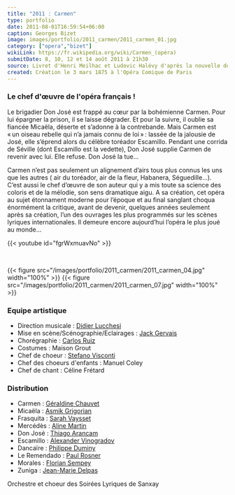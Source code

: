 ```yaml
---
title: "2011 : Carmen"
type: portfolio
date: 2011-08-01T16:59:54+06:00
caption: Georges Bizet
image: images/portfolio/2011_carmen/2011_carmen_01.jpg
category: ["opera","bizet"]
wikiLink: https://fr.wikipedia.org/wiki/Carmen_(opéra)
submitDate: 8, 10, 12 et 14 août 2011 à 21h30
source: Livret d'Henri Meilhac et Ludovic Halévy d'après la nouvelle de Prosper Mérimée
created: Création le 3 mars 1875 à l'Opéra Comique de Paris
---
```


### Le chef d'œuvre de l'opéra français !

Le brigadier Don José est frappé au cœur par la bohémienne Carmen. Pour lui épargner la prison, il se laisse dégrader. Et pour la suivre, il oublie sa fiancée Micaëla, déserte et s’adonne à la contrebande. Mais Carmen est « un oiseau rebelle qui n’a jamais connu de loi » : lassée de la jalousie de José, elle s’éprend alors du célèbre toréador Escamillo. Pendant une corrida de Séville (dont Escamillo est la vedette), Don José supplie Carmen de revenir avec lui. Elle refuse. Don José la tue...

Carmen n’est pas seulement un alignement d’airs tous plus connus les uns que les autres ( air du toréador, air de la fleur, Habanera, Séguedille...). C’est aussi  le chef d’œuvre de son auteur qui y a mis toute sa science des coloris et de la mélodie, son sens dramatique aigu. A sa création, cet opéra au sujet étonnament  moderne pour l’époque et au final sanglant choqua énormément la critique, avant de devenir, quelques années seulement après sa création, l’un des ouvrages les plus programmés sur les scènes lyriques internationales. Il demeure encore aujourd’hui l’opéra le plus joué au monde...

{{< youtube id="fgrWxmuavNo" >}}

&nbsp;

{{< figure src="/images/portfolio/2011_carmen/2011_carmen_04.jpg" width="100%" >}}
{{< figure src="/images/portfolio/2011_carmen/2011_carmen_07.jpg" width="100%" >}}

### Equipe artistique


- Direction musicale : [Didier Lucchesi](/artists/didier_lucchesi/)
- Mise en scène/Scénographie/Eclairages : [Jack Gervais](/artists/jack_gervais/)
- Chorégraphie : [Carlos Ruiz](/artists/carlos_ruiz/)
- Costumes : Maison Grout
- Chef de choeur : [Stefano Visconti](/artists/stefano_visconti/)
- Chef des choeurs d'enfants : Manuel Coley
- Chef de chant : Céline Frétard

### Distribution

- Carmen : [Géraldine Chauvet](/artists/geraldine_chauvet/)
- Micaëla : [Asmik Grigorian](/artists/asmik_grigorian/)
- Frasquita : [Sarah Vaysset](/artists/sarah_vaysset/)
- Mercédès : [Aline Martin](/artists/aline_martin/)
- Don José : [Thiago Arancam](/artists/thiago_arancam/)
- Escamillo : [Alexander Vinogradov](/artists/alexander_vinogradov/)
- Dancaïre : [Philippe Duminy](/artists/philippe_duminy/)
- Le Remendado : [Paul Rosner](/artists/paul_rosner/)
- Morales : [Florian Sempey](/artists/florian_sempey/)
- Zuniga : [Jean-Marie Delpas](/artists/jean-marie_delpas/)

Orchestre et choeur des Soirées Lyriques de Sanxay
